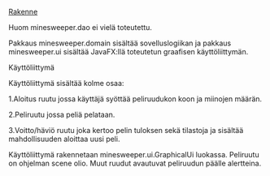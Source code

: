 [Rakenne](https://github.com/Alluton/miinaharava/blob/master/dokumentaatio/arkkitehtuuri.png)

Huom minesweeper.dao ei vielä toteutettu.

Pakkaus minesweeper.domain sisältää sovelluslogiikan ja pakkaus minesweeper.ui sisältää JavaFX:llä toteutetun graafisen käyttöliittymän.

Käyttöliittymä

Käyttöliittymä sisältää kolme osaa: 

1.Aloitus ruutu jossa käyttäjä syöttää peliruudukon koon ja miinojen määrän.

2.Peliruutu jossa peliä pelataan.

3.Voitto/häviö ruutu joka kertoo pelin tuloksen sekä tilastoja ja sisältää mahdollisuuden aloittaa uusi peli.

Käyttöliittymä rakennetaan minesweeper.ui.GraphicalUi luokassa. Peliruutu on ohjelman scene olio. Muut ruudut avautuvat peliruudun päälle alertteina.


